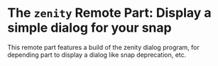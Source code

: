 # The `zenity` Remote Part: Display a simple dialog for your snap
This remote part features a build of the zenity dialog program, for depending part to display a dialog like snap deprecation, etc.

